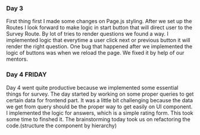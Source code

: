 ### Day 3

First thing first I made some changes on Page.js styling.
After we set up the Routes I look forward to make logic in start button that will direct user to the Survey Route.
By lot of tries to render questions we found a way. I implemented logic that everytime a user
click next or previous button it will render the right question.
One bug that happened after we implemented the logic of buttons was when we reload the page.
We fixed it by help of our mentors.

### Day 4 FRIDAY

Day 4 went quite productive because we implemented some essential things for survey.
The day started by working on some proper queries to get certain data for frontend part.
It was a little bit challenging because the data we get from query should be the proper way
to get easily on UI component.
I implemented the logic for answers, which is a simple rating form. This took some time to finshed it. The brainstorming today took us on refactoring the code.(structure the component by hierarchy)
